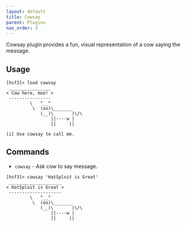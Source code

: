```yaml
---
layout: default
title: Cowsay
parent: Plugins
nav_order: 3
---
```


Cowsay plugin provides a fun, visual representation of a cow saying the message.

## Usage

```hsf
[hsf3]> load cowsay
 ________________
< Cow here, moo! >
 ----------------
         \   ^__^
          \  (oo)\_______
             (__)\       )\/\
                 ||----w |
                 ||     ||

[i] Use cowsay to call me.
```

## Commands

* `cowsay` - Ask cow to say message.

```hsf
[hsf3]> cowsay 'HatSploit is Great'
 ____________________
< HatSploit is Great >
 --------------------
         \   ^__^
          \  (oo)\_______
             (__)\       )\/\
                 ||----w |
                 ||     ||

```